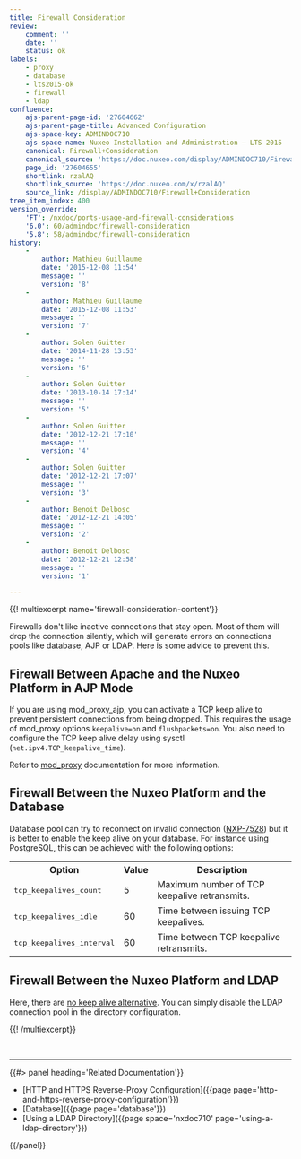 ```yaml
---
title: Firewall Consideration
review:
    comment: ''
    date: ''
    status: ok
labels:
    - proxy
    - database
    - lts2015-ok
    - firewall
    - ldap
confluence:
    ajs-parent-page-id: '27604662'
    ajs-parent-page-title: Advanced Configuration
    ajs-space-key: ADMINDOC710
    ajs-space-name: Nuxeo Installation and Administration — LTS 2015
    canonical: Firewall+Consideration
    canonical_source: 'https://doc.nuxeo.com/display/ADMINDOC710/Firewall+Consideration'
    page_id: '27604655'
    shortlink: rzalAQ
    shortlink_source: 'https://doc.nuxeo.com/x/rzalAQ'
    source_link: /display/ADMINDOC710/Firewall+Consideration
tree_item_index: 400
version_override:
    'FT': /nxdoc/ports-usage-and-firewall-considerations
    '6.0': 60/admindoc/firewall-consideration
    '5.8': 58/admindoc/firewall-consideration
history:
    -
        author: Mathieu Guillaume
        date: '2015-12-08 11:54'
        message: ''
        version: '8'
    -
        author: Mathieu Guillaume
        date: '2015-12-08 11:53'
        message: ''
        version: '7'
    -
        author: Solen Guitter
        date: '2014-11-28 13:53'
        message: ''
        version: '6'
    -
        author: Solen Guitter
        date: '2013-10-14 17:14'
        message: ''
        version: '5'
    -
        author: Solen Guitter
        date: '2012-12-21 17:10'
        message: ''
        version: '4'
    -
        author: Solen Guitter
        date: '2012-12-21 17:07'
        message: ''
        version: '3'
    -
        author: Benoit Delbosc
        date: '2012-12-21 14:05'
        message: ''
        version: '2'
    -
        author: Benoit Delbosc
        date: '2012-12-21 12:58'
        message: ''
        version: '1'

---
```

{{! multiexcerpt name='firewall-consideration-content'}}

Firewalls don't like inactive connections that stay open. Most of them will drop the connection silently, which will generate errors on connections pools like database, AJP or LDAP. Here is some advice to prevent this.

## Firewall Between Apache and the Nuxeo Platform in AJP Mode

If you are using mod_proxy_ajp, you can activate a TCP keep alive to prevent persistent connections from being dropped. This requires the usage of mod_proxy options `keepalive=on` and `flushpackets=on`. You also need to configure the TCP keep alive delay using sysctl (`net.ipv4.TCP_keepalive_time`).

Refer to [mod_proxy](http://httpd.apache.org/docs/2.2/mod/mod_proxy.html) documentation for more information.

## Firewall Between the Nuxeo Platform and the Database

Database pool can try to reconnect on invalid connection ([NXP-7528](https://jira.nuxeo.com/browse/NXP-7528)) but it is better to enable the keep alive on your database. For instance using PostgreSQL, this can be achieved with the following options:

<div class="table-scroll"><table class="hover"><tbody><tr><th colspan="1">Option</th><th colspan="1">Value</th><th colspan="1">Description</th></tr><tr><td colspan="1">

<pre>tcp_keepalives_count</pre>

</td><td colspan="1">5</td><td colspan="1">Maximum number of TCP keepalive retransmits.</td></tr><tr><td colspan="1">

<pre>tcp_keepalives_idle</pre>

</td><td colspan="1">60</td><td colspan="1">Time between issuing TCP keepalives.</td></tr><tr><td colspan="1">

<pre>tcp_keepalives_interval</pre>

</td><td colspan="1">60</td><td colspan="1">Time between TCP keepalive retransmits.</td></tr></tbody></table></div>

## Firewall Between the Nuxeo Platform and LDAP

Here, there are [no keep alive alternative](http://docs.oracle.com/javase/jndi/tutorial/ldap/connect/config.html). You can simply disable the LDAP connection pool in the directory configuration.&nbsp;

{{! /multiexcerpt}}

&nbsp;

* * *

<div class="row" data-equalizer data-equalize-on="medium"><div class="column medium-6">{{#> panel heading='Related Documentation'}}

*   [HTTP and HTTPS Reverse-Proxy Configuration]({{page page='http-and-https-reverse-proxy-configuration'}})
*   [Database]({{page page='database'}})
*   [Using a LDAP Directory]({{page space='nxdoc710' page='using-a-ldap-directory'}})

{{/panel}}</div><div class="column medium-6">

&nbsp;

</div></div>

